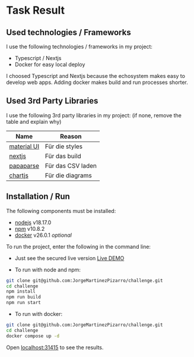# Task Result

## Used technologies / Frameworks

I use the following technologies / frameworks in my project:

- Typescript / Nextjs
- Docker for easy local deploy

I choosed Typescript and Nextjs because the echosystem makes easy to develop web apps. Adding docker makes build and run processes shorter.

## Used 3rd Party Libraries

I use the following 3rd party libraries in my project: (if none, remove the table and explain why)

Name | Reason
--- | ---
[material UI](https://mui.com) | Für die styles
[nextjs](https://example.org) | Für das build
[papaparse](https://www.npmjs.com/package/papaparse) | Für das CSV laden
[chartjs](https://www.chartjs.org/) | Für die diagrams

## Installation / Run

The following components must be installed:

- [nodejs](https://nodejs.org/en) v18.17.0 
- [npm](https://npm.org) v10.8.2
- [docker](https://docker.com) v26.0.1 *optional*

To run the project, enter the following in the command line:

- Just see the secured live version [Live DEMO](https://dev.ideniox.com)

- To run with node and npm:

```bash
git clone git@github.com:JorgeMartinezPizarro/challenge.git
cd challenge
npm install
npm run build
npm run start
```

- To run with docker:

```bash
git clone git@github.com:JorgeMartinezPizarro/challenge.git
cd challenge
docker compose up -d
```

Open [localhost:31415](http://localhost:31415) to see the results.
